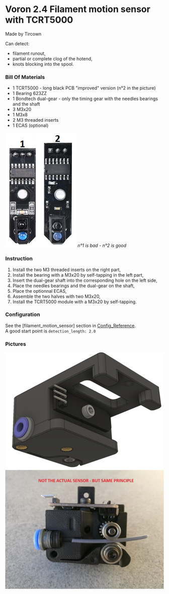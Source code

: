 # Voron 2.4 Filament motion sensor with TCRT5000
Made by Tircown

Can detect:
- filament runout,
- partial or complete clog of the hotend,
- knots blocking into the spool.

### Bill Of Materials
* 1 TCRT5000 - long black PCB "improved" version (n°2 in the picture)
* 1 Bearing 623ZZ
* 1 Bondtech dual-gear - only the timing gear with the needles bearings and the shaft
* 3 M3x20
* 1 M3x8
* 2 M3 threaded inserts
* 1 ECAS (optional)

![TCRT5000](Images/TCRT5000.png)
*n°1 is bad - n°2 is good*

### Instruction
1. Install the two M3 threaded inserts on the right part,
2. Install the bearing with a M3x20 by self-tapping in the left part,
3. Insert the dual-gear shaft into the corresponding hole on the left side,
4. Place the needles bearings and the dual-gear on the shaft,
5. Place the optionnal ECAS,
6. Assemble the two halves with two M3x20,
7. Install the TCRT5000 module with a M3x20 by self-tapping.

### Configuration
See the [filament_motion_sensor] section in [Config_Reference](https://github.com/KevinOConnor/klipper/blob/master/docs/Config_Reference.md#filament_motion_sensor).\
A good start point is `detection_length: 2.0`

### Pictures
![photo1](Images/picture0.png)
![photo2](Images/picture1.jpg)